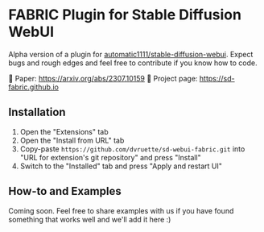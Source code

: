 # FABRIC Plugin for Stable Diffusion WebUI

Alpha version of a plugin for [automatic1111/stable-diffusion-webui](https://github.com/AUTOMATIC1111/stable-diffusion-webui). Expect bugs and rough edges and feel free to contribute if you know how to code.

📜 Paper: https://arxiv.org/abs/2307.10159
🎨 Project page: https://sd-fabric.github.io

## Installation

1. Open the "Extensions" tab
2. Open the "Install from URL" tab
3. Copy-paste `https://github.com/dvruette/sd-webui-fabric.git` into "URL for extension's git repository" and press "Install"
5. Switch to the "Installed" tab and press "Apply and restart UI"


## How-to and Examples

Coming soon. Feel free to share examples with us if you have found something that works well and we'll add it here :)

